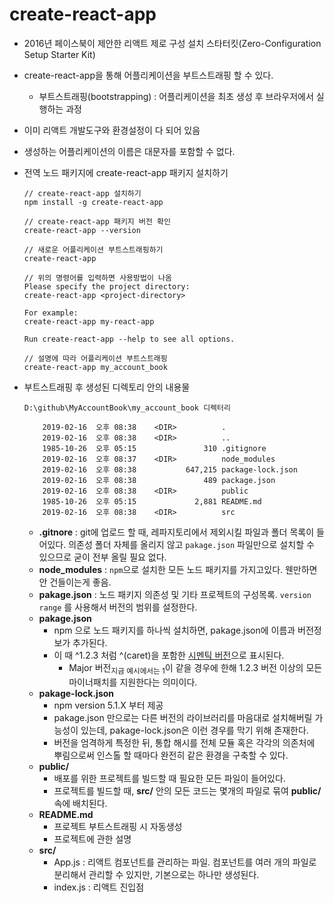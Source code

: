 # create-react-app
  
  - 2016년 페이스북이 제안한 리액트 제로 구성 설치 스타터킷(Zero-Configuration Setup Starter Kit)
  - create-react-app을 통해 어플리케이션을 부트스트래핑 할 수 있다.
    + 부트스트래핑(bootstrapping) : 어플리케이션을 최초 생성 후 브라우저에서 실행하는 과정
  - 이미 리액트 개발도구와 환경설정이 다 되어 있음
  - 생성하는 어플리케이션의 이름은 대문자를 포함할 수 없다.

  - 전역 노드 패키지에 create-react-app 패키지 설치하기

    ```
    // create-react-app 설치하기
    npm install -g create-react-app

    // create-react-app 패키지 버전 확인
    create-react-app --version
    
    // 새로운 어플리케이션 부트스트래핑하기
    create-react-app
    
    // 위의 명령어를 입력하면 사용방법이 나옴
    Please specify the project directory:
    create-react-app <project-directory>

    For example:
    create-react-app my-react-app

    Run create-react-app --help to see all options.

    // 설명에 따라 어플리케이션 부트스트래핑
    create-react-app my_account_book
    ```
    
  - 부트스트래핑 후 생성된 디렉토리 안의 내용물
    ```
    D:\github\MyAccountBook\my_account_book 디렉터리

        2019-02-16  오후 08:38    <DIR>          .
        2019-02-16  오후 08:38    <DIR>          ..
        1985-10-26  오후 05:15               310 .gitignore
        2019-02-16  오후 08:37    <DIR>          node_modules
        2019-02-16  오후 08:38           647,215 package-lock.json
        2019-02-16  오후 08:38               489 package.json
        2019-02-16  오후 08:38    <DIR>          public
        1985-10-26  오후 05:15             2,881 README.md
        2019-02-16  오후 08:38    <DIR>          src
    ```
    - **.gitnore** : git에 업로드 할 때, 레파지토리에서 제외시킬 파일과 폴더 목록이 들어있다. 의존성 폴더 자체를 올리지 않고 `pakage.json` 파일만으로 설치할 수 있으므로 굳이 전부 올릴 필요 없다.
    - **node_modules** : `npm`으로 설치한 모든 노드 패키지를 가지고있다. 웬만하면 안 건들이는게 좋음.
    - **pakage.json** : 노드 패키지 의존성 및 기타 프로젝트의 구성목록. `version range` 를 사용해서 버전의 범위를 설정한다.
    - **pakage.json**
      - npm 으로 노드 패키지를 하나씩 설치하면, pakage.json에 이름과 버전정보가 추가된다.
      - 이 때 ^1.2.3 처럼 ^(caret)을 포함한 [시멘틱 버전](https://github.com/LSH0924/TIL/blob/master/React/3-1_sementic_versioning.md/)으로 표시된다.
        - Major 버전<sub>지금 예시에서는 1</sub>이 같을 경우에 한해 1.2.3 버전 이상의 모든 마이너패치를 지원한다는 의미이다.
    - **pakage-lock.json**
      - npm version 5.1.X 부터 제공
      - pakage.json 만으로는 다른 버전의 라이브러리를 마음대로 설치해버릴 가능성이 있는데, pakage-lock.json은 이런 경우를 막기 위해 존재한다.
      - 버전을 엄격하게 특정한 뒤, 통합 해시를 전체 모듈 혹은 각각의 의존처에 뿌림으로써 인스톨 할 때마다 완전히 같은 환경을 구축할 수 있다.
    - **public/**
      - 배포를 위한 프로젝트를 빌드할 때 필요한 모든 파일이 들어있다.
      - 프로젝트를 빌드할 때, **src/** 안의 모든 코드는 몇개의 파일로 묶여 **public/** 속에 배치된다.
    - **README.md**
      - 프로젝트 부트스트래핑 시 자동생성
      - 프로젝트에 관한 설명
    - **src/**
      - App.js : 리액트 컴포넌트를 관리하는 파일. 컴포넌트를 여러 개의 파일로 분리해서 관리할 수 있지만, 기본으로는 하나만 생성된다.
      - index.js : 리액트 진입점